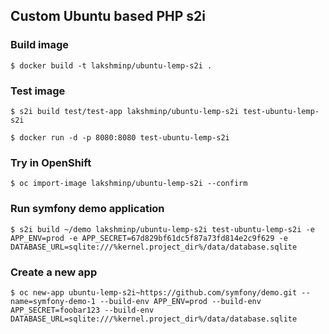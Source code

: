 ## Custom Ubuntu based PHP s2i

### Build image

```
$ docker build -t lakshminp/ubuntu-lemp-s2i .
```

### Test image

```
$ s2i build test/test-app lakshminp/ubuntu-lemp-s2i test-ubuntu-lemp-s2i
```

```
$ docker run -d -p 8080:8080 test-ubuntu-lemp-s2i
```

### Try in OpenShift

```
$ oc import-image lakshminp/ubuntu-lemp-s2i --confirm
```

### Run symfony demo application

```
$ s2i build ~/demo lakshminp/ubuntu-lemp-s2i test-ubuntu-lemp-s2i -e APP_ENV=prod -e APP_SECRET=67d829bf61dc5f87a73fd814e2c9f629 -e DATABASE_URL=sqlite:///%kernel.project_dir%/data/database.sqlite
```

### Create a new app

```
$ oc new-app ubuntu-lemp-s2i~https://github.com/symfony/demo.git --name=symfony-demo-1 --build-env APP_ENV=prod --build-env APP_SECRET=foobar123 --build-env DATABASE_URL=sqlite:///%kernel.project_dir%/data/database.sqlite
```
